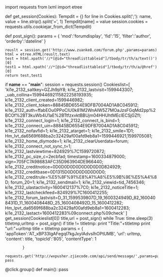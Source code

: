 import requests
from lxml import etree

def get_session(Cookies):
    Tempdit = {}
    for line in Cookies.split(';'):
        name, value = line.strip().split('=', 1)
        Tempdit[name] = value
    session.cookies = requests.utils.cookiejar_from_dict(Tempdit)


def post_sign():
    params = {
        'mod':'forumdisplay',
        'fid':'15',
        'filter':'author',
        'orderby':'dateline'
    }

    reuslt = session.get('http://www.zuanke8.com/forum.php',params=params)
    html = etree.HTML(reuslt.text)
    test = html.xpath('//*[@id="threadlisttableid"]/tbody/tr/th/a/text()')[0]
    test1 = html.xpath('//*[@id="threadlisttableid"]/tbody/tr/th/a/@href')[0]
    return test,test1
if __name__ == "__main__":
    session = requests.session()
    Cookieslist=[
        'ki1e_2132_saltkey=GZJh9pY8; ki1e_2132_lastvisit=1599443307; _uab_collina=159944692115822258193935; ki1e_2132_client_created=1599446982; ki1e_2132_client_token=88845BD6554E9DFB7004AD1A8C045912; ki1e_2132_auth=ffabEOu0PPoClU0k81M2WnAIW5Z7MOaJzsFGqMd2pp%2BCOf%2BT3kuWb4U1aE%2BTtfzxvktBBUjm04HHUhtMEcIECSjGZfI; ki1e_2132_connect_login=1; ki1e_2132_connect_is_bind=1; ki1e_2132_connect_uin=88845BD6554E9DFB7004AD1A8C045912; ki1e_2132_nofavfid=1; ki1e_2132_atarget=1; ki1e_2132_smile=1D1; Hm_lvt_da6569f688ba2c32429af00afd9eb8a1=1599446921,1599705081; ki1e_2132_home_diymode=1; ki1e_2132_clearUserdata=forum; ki1e_2132_connect_not_sync_t=1; ki1e_2132_lastviewtime=824929%7C1599720872; ki1e_2132_pc_size_c=2ecbfad; timestamp=1600334879000; sign=705FC7A98683AFC35D963904DE966440; ki1e_2132_creditnotice=0D0D0D0D0D0D0D0D0D824929; ki1e_2132_creditbase=0D1315D0D0D0D0D0D0D0; ki1e_2132_creditrule=%E5%8F%91%E8%A1%A8%E5%9B%9E%E5%A4%8D; forum_20=1; ki1e_2132_sendmail=1; ki1e_2132_viewid=tid_7456346; ki1e_2132_ulastactivity=1600412137%7C0; ki1e_2132_noticeTitle=1; ki1e_2132_lastcheckfeed=824929%7C1600412255; ki1e_2132_forum_lastvisit=D_31_1599539807D_19_1600324949D_82_1600408431D_11_1600408448D_25_1600408492D_15_1600412282; Hm_lpvt_da6569f688ba2c32429af00afd9eb8a1=1600412283; ki1e_2132_lastact=1600412283%09connect.php%09check'
    ]
    get_session(Cookieslist[0])
    title,url = post_sign()
    while True:
        time.sleep(3)
        titletmp,urltmp = post_sign()
        if title != titletmp:
            print "Title:"+titletmp
            print "url:"+urltmp
            title = titletmp
            params = {
                'appToken':'AT_xBP33IgAFegqI7kgJxyIAdvsIhOPtUMB',
                'url': urltmp,
                'content': title,
                'topicId':'805',
                'contentType': 1

            }
            requests.get('http://wxpusher.zjiecode.com/api/send/message/',params=params)
    pass





@click.group()
def main():
    pass
